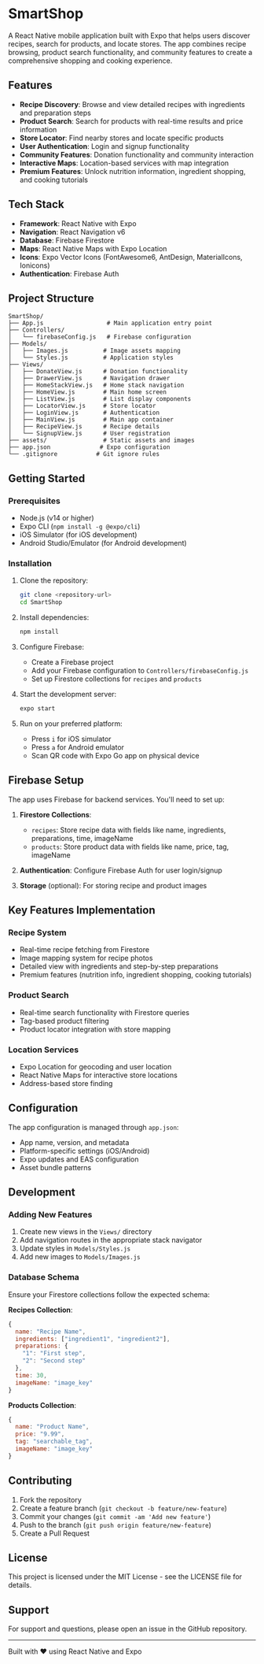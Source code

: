 # SmartShop

A React Native mobile application built with Expo that helps users discover recipes, search for products, and locate stores. The app combines recipe browsing, product search functionality, and community features to create a comprehensive shopping and cooking experience.

## Features

- **Recipe Discovery**: Browse and view detailed recipes with ingredients and preparation steps
- **Product Search**: Search for products with real-time results and price information  
- **Store Locator**: Find nearby stores and locate specific products
- **User Authentication**: Login and signup functionality
- **Community Features**: Donation functionality and community interaction
- **Interactive Maps**: Location-based services with map integration
- **Premium Features**: Unlock nutrition information, ingredient shopping, and cooking tutorials

## Tech Stack

- **Framework**: React Native with Expo
- **Navigation**: React Navigation v6
- **Database**: Firebase Firestore
- **Maps**: React Native Maps with Expo Location
- **Icons**: Expo Vector Icons (FontAwesome6, AntDesign, MaterialIcons, Ionicons)
- **Authentication**: Firebase Auth

## Project Structure

```
SmartShop/
├── App.js                  # Main application entry point
├── Controllers/
│   └── firebaseConfig.js   # Firebase configuration
├── Models/
│   ├── Images.js          # Image assets mapping
│   └── Styles.js          # Application styles
├── Views/
│   ├── DonateView.js      # Donation functionality
│   ├── DrawerView.js      # Navigation drawer
│   ├── HomeStackView.js   # Home stack navigation
│   ├── HomeView.js        # Main home screen
│   ├── ListView.js        # List display components
│   ├── LocatorView.js     # Store locator
│   ├── LoginView.js       # Authentication
│   ├── MainView.js        # Main app container
│   ├── RecipeView.js      # Recipe details
│   └── SignupView.js      # User registration
├── assets/                # Static assets and images
├── app.json              # Expo configuration
└── .gitignore           # Git ignore rules
```

## Getting Started

### Prerequisites

- Node.js (v14 or higher)
- Expo CLI (`npm install -g @expo/cli`)
- iOS Simulator (for iOS development)
- Android Studio/Emulator (for Android development)

### Installation

1. Clone the repository:
   ```bash
   git clone <repository-url>
   cd SmartShop
   ```

2. Install dependencies:
   ```bash
   npm install
   ```

3. Configure Firebase:
   - Create a Firebase project
   - Add your Firebase configuration to `Controllers/firebaseConfig.js`
   - Set up Firestore collections for `recipes` and `products`

4. Start the development server:
   ```bash
   expo start
   ```

5. Run on your preferred platform:
   - Press `i` for iOS simulator
   - Press `a` for Android emulator
   - Scan QR code with Expo Go app on physical device

## Firebase Setup

The app uses Firebase for backend services. You'll need to set up:

1. **Firestore Collections**:
   - `recipes`: Store recipe data with fields like name, ingredients, preparations, time, imageName
   - `products`: Store product data with fields like name, price, tag, imageName

2. **Authentication**: Configure Firebase Auth for user login/signup

3. **Storage** (optional): For storing recipe and product images

## Key Features Implementation

### Recipe System
- Real-time recipe fetching from Firestore
- Image mapping system for recipe photos
- Detailed view with ingredients and step-by-step preparations
- Premium features (nutrition info, ingredient shopping, cooking tutorials)

### Product Search
- Real-time search functionality with Firestore queries
- Tag-based product filtering
- Product locator integration with store mapping

### Location Services
- Expo Location for geocoding and user location
- React Native Maps for interactive store locations
- Address-based store finding

## Configuration

The app configuration is managed through `app.json`:
- App name, version, and metadata
- Platform-specific settings (iOS/Android)
- Expo updates and EAS configuration
- Asset bundle patterns

## Development

### Adding New Features
1. Create new views in the `Views/` directory
2. Add navigation routes in the appropriate stack navigator
3. Update styles in `Models/Styles.js`
4. Add new images to `Models/Images.js`

### Database Schema
Ensure your Firestore collections follow the expected schema:

**Recipes Collection**:
```javascript
{
  name: "Recipe Name",
  ingredients: ["ingredient1", "ingredient2"],
  preparations: {
    "1": "First step",
    "2": "Second step"
  },
  time: 30,
  imageName: "image_key"
}
```

**Products Collection**:
```javascript
{
  name: "Product Name",
  price: "9.99",
  tag: "searchable_tag",
  imageName: "image_key"
}
```

## Contributing

1. Fork the repository
2. Create a feature branch (`git checkout -b feature/new-feature`)
3. Commit your changes (`git commit -am 'Add new feature'`)
4. Push to the branch (`git push origin feature/new-feature`)
5. Create a Pull Request

## License

This project is licensed under the MIT License - see the LICENSE file for details.

## Support

For support and questions, please open an issue in the GitHub repository.

---

Built with ❤️ using React Native and Expo
